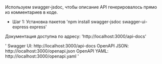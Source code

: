 Используем swagger-jsdoc, чтобы описание API генерировалось прямо из комментариев в коде.
* Шаг 1: Установка пакетов
'npm install swagger-jsdoc swagger-ui-express express'

Документация доступна по адресу: 'http://localhost:3000/api-docs'

'
Swagger UI: http://localhost:3000/api-docs
OpenAPI JSON: http://localhost:3000/openapi.json
OpenAPI YAML: http://localhost:3000/openapi.yaml
'